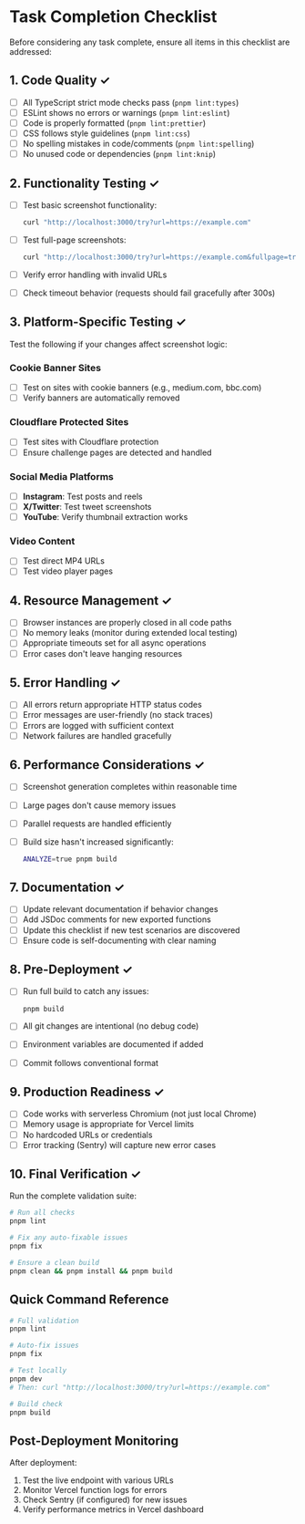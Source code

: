 # Task Completion Checklist

Before considering any task complete, ensure all items in this checklist are addressed:

## 1. Code Quality ✓

- [ ] All TypeScript strict mode checks pass (`pnpm lint:types`)
- [ ] ESLint shows no errors or warnings (`pnpm lint:eslint`)
- [ ] Code is properly formatted (`pnpm lint:prettier`)
- [ ] CSS follows style guidelines (`pnpm lint:css`)
- [ ] No spelling mistakes in code/comments (`pnpm lint:spelling`)
- [ ] No unused code or dependencies (`pnpm lint:knip`)

## 2. Functionality Testing ✓

- [ ] Test basic screenshot functionality:

  ```bash
  curl "http://localhost:3000/try?url=https://example.com"
  ```

- [ ] Test full-page screenshots:

  ```bash
  curl "http://localhost:3000/try?url=https://example.com&fullpage=true"
  ```

- [ ] Verify error handling with invalid URLs
- [ ] Check timeout behavior (requests should fail gracefully after 300s)

## 3. Platform-Specific Testing ✓

Test the following if your changes affect screenshot logic:

### Cookie Banner Sites

- [ ] Test on sites with cookie banners (e.g., medium.com, bbc.com)
- [ ] Verify banners are automatically removed

### Cloudflare Protected Sites

- [ ] Test sites with Cloudflare protection
- [ ] Ensure challenge pages are detected and handled

### Social Media Platforms

- [ ] **Instagram**: Test posts and reels
- [ ] **X/Twitter**: Test tweet screenshots
- [ ] **YouTube**: Verify thumbnail extraction works

### Video Content

- [ ] Test direct MP4 URLs
- [ ] Test video player pages

## 4. Resource Management ✓

- [ ] Browser instances are properly closed in all code paths
- [ ] No memory leaks (monitor during extended local testing)
- [ ] Appropriate timeouts set for all async operations
- [ ] Error cases don't leave hanging resources

## 5. Error Handling ✓

- [ ] All errors return appropriate HTTP status codes
- [ ] Error messages are user-friendly (no stack traces)
- [ ] Errors are logged with sufficient context
- [ ] Network failures are handled gracefully

## 6. Performance Considerations ✓

- [ ] Screenshot generation completes within reasonable time
- [ ] Large pages don't cause memory issues
- [ ] Parallel requests are handled efficiently
- [ ] Build size hasn't increased significantly:

  ```bash
  ANALYZE=true pnpm build
  ```

## 7. Documentation ✓

- [ ] Update relevant documentation if behavior changes
- [ ] Add JSDoc comments for new exported functions
- [ ] Update this checklist if new test scenarios are discovered
- [ ] Ensure code is self-documenting with clear naming

## 8. Pre-Deployment ✓

- [ ] Run full build to catch any issues:

  ```bash
  pnpm build
  ```

- [ ] All git changes are intentional (no debug code)
- [ ] Environment variables are documented if added
- [ ] Commit follows conventional format

## 9. Production Readiness ✓

- [ ] Code works with serverless Chromium (not just local Chrome)
- [ ] Memory usage is appropriate for Vercel limits
- [ ] No hardcoded URLs or credentials
- [ ] Error tracking (Sentry) will capture new error cases

## 10. Final Verification ✓

Run the complete validation suite:

```bash
# Run all checks
pnpm lint

# Fix any auto-fixable issues
pnpm fix

# Ensure a clean build
pnpm clean && pnpm install && pnpm build
```

## Quick Command Reference

```bash
# Full validation
pnpm lint

# Auto-fix issues
pnpm fix

# Test locally
pnpm dev
# Then: curl "http://localhost:3000/try?url=https://example.com"

# Build check
pnpm build
```

## Post-Deployment Monitoring

After deployment:

1. Test the live endpoint with various URLs
2. Monitor Vercel function logs for errors
3. Check Sentry (if configured) for new issues
4. Verify performance metrics in Vercel dashboard
